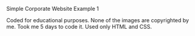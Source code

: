 Simple Corporate Website Example 1

Coded for educational purposes. None of the images are copyrighted by me. Took me 5 days to code it. Used only HTML and CSS.
